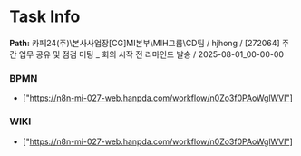 # Task Info

**Path:** 카페24(주)\본사사업장\[CG]MI본부\MIH그룹\CD팀 / hjhong / [272064] 주간 업무 공유 및 점검 미팅 _ 회의 시작 전 리마인드 발송 / 2025-08-01_00-00-00

### BPMN
- ["https://n8n-mi-027-web.hanpda.com/workflow/n0Zo3f0PAoWglWVI"]

### WIKI
- ["https://n8n-mi-027-web.hanpda.com/workflow/n0Zo3f0PAoWglWVI"]

